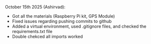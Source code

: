 October 15th 2025 (Ashirvad):
- Got all the materials (Raspberry Pi kit, GPS Module)
- Fixed issues regarding pushing commits to github
- Added a virtual environment, used .gitignore files, and checked the requirements.txt file
- Double chekced all imports worked